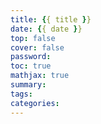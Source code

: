 ```yaml
---
title: {{ title }}
date: {{ date }}
top: false
cover: false
password:
toc: true
mathjax: true
summary:
tags:
categories:
---
```



